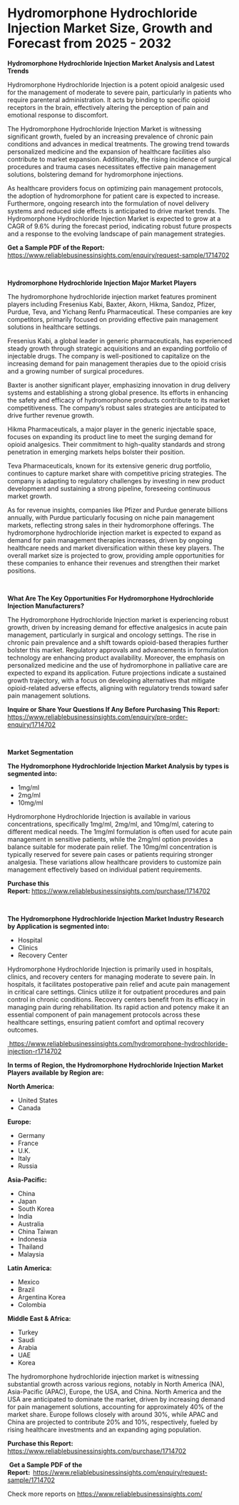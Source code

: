<p><h1>Hydromorphone Hydrochloride Injection Market Size, Growth and Forecast from 2025 - 2032</h1></p><p><strong>Hydromorphone Hydrochloride Injection Market Analysis and Latest Trends</strong></p>
<p><p>Hydromorphone Hydrochloride Injection is a potent opioid analgesic used for the management of moderate to severe pain, particularly in patients who require parenteral administration. It acts by binding to specific opioid receptors in the brain, effectively altering the perception of pain and emotional response to discomfort. </p><p>The Hydromorphone Hydrochloride Injection Market is witnessing significant growth, fueled by an increasing prevalence of chronic pain conditions and advances in medical treatments. The growing trend towards personalized medicine and the expansion of healthcare facilities also contribute to market expansion. Additionally, the rising incidence of surgical procedures and trauma cases necessitates effective pain management solutions, bolstering demand for hydromorphone injections.</p><p>As healthcare providers focus on optimizing pain management protocols, the adoption of hydromorphone for patient care is expected to increase. Furthermore, ongoing research into the formulation of novel delivery systems and reduced side effects is anticipated to drive market trends. The Hydromorphone Hydrochloride Injection Market is expected to grow at a CAGR of 9.6% during the forecast period, indicating robust future prospects and a response to the evolving landscape of pain management strategies.</p></p>
<p><strong>Get a Sample PDF of the Report:&nbsp;</strong> <a href="https://www.reliablebusinessinsights.com/enquiry/request-sample/1714702?utm_campaign=118&utm_medium=2&utm_source=Github&utm_content=ia&utm_term=11012025&utm_id=hydromorphone-hydrochloride-injection">https://www.reliablebusinessinsights.com/enquiry/request-sample/1714702</a></p>
<p>&nbsp;</p>
<p><strong>Hydromorphone Hydrochloride Injection Major Market Players</strong></p>
<p><p>The hydromorphone hydrochloride injection market features prominent players including Fresenius Kabi, Baxter, Akorn, Hikma, Sandoz, Pfizer, Purdue, Teva, and Yichang Renfu Pharmaceutical. These companies are key competitors, primarily focused on providing effective pain management solutions in healthcare settings.</p><p>Fresenius Kabi, a global leader in generic pharmaceuticals, has experienced steady growth through strategic acquisitions and an expanding portfolio of injectable drugs. The company is well-positioned to capitalize on the increasing demand for pain management therapies due to the opioid crisis and a growing number of surgical procedures.</p><p>Baxter is another significant player, emphasizing innovation in drug delivery systems and establishing a strong global presence. Its efforts in enhancing the safety and efficacy of hydromorphone products contribute to its market competitiveness. The company’s robust sales strategies are anticipated to drive further revenue growth.</p><p>Hikma Pharmaceuticals, a major player in the generic injectable space, focuses on expanding its product line to meet the surging demand for opioid analgesics. Their commitment to high-quality standards and strong penetration in emerging markets helps bolster their position.</p><p>Teva Pharmaceuticals, known for its extensive generic drug portfolio, continues to capture market share with competitive pricing strategies. The company is adapting to regulatory challenges by investing in new product development and sustaining a strong pipeline, foreseeing continuous market growth.</p><p>As for revenue insights, companies like Pfizer and Purdue generate billions annually, with Purdue particularly focusing on niche pain management markets, reflecting strong sales in their hydromorphone offerings. The hydromorphone hydrochloride injection market is expected to expand as demand for pain management therapies increases, driven by ongoing healthcare needs and market diversification within these key players. The overall market size is projected to grow, providing ample opportunities for these companies to enhance their revenues and strengthen their market positions.</p></p>
<p>&nbsp;</p>
<p><strong>What Are The Key Opportunities For Hydromorphone Hydrochloride Injection Manufacturers?</strong></p>
<p><p>The Hydromorphone Hydrochloride Injection market is experiencing robust growth, driven by increasing demand for effective analgesics in acute pain management, particularly in surgical and oncology settings. The rise in chronic pain prevalence and a shift towards opioid-based therapies further bolster this market. Regulatory approvals and advancements in formulation technology are enhancing product availability. Moreover, the emphasis on personalized medicine and the use of hydromorphone in palliative care are expected to expand its application. Future projections indicate a sustained growth trajectory, with a focus on developing alternatives that mitigate opioid-related adverse effects, aligning with regulatory trends toward safer pain management solutions.</p></p>
<p><strong>Inquire or Share Your Questions If Any Before Purchasing This Report:</strong> <a href="https://www.reliablebusinessinsights.com/enquiry/pre-order-enquiry/1714702?utm_campaign=118&utm_medium=2&utm_source=Github&utm_content=ia&utm_term=11012025&utm_id=hydromorphone-hydrochloride-injection">https://www.reliablebusinessinsights.com/enquiry/pre-order-enquiry/1714702</a></p>
<p>&nbsp;</p>
<p><strong>Market Segmentation</strong></p>
<p><strong>The Hydromorphone Hydrochloride Injection Market Analysis by types is segmented into:</strong></p>
<p><ul><li>1mg/ml</li><li>2mg/ml</li><li>10mg/ml</li></ul></p>
<p><p>Hydromorphone Hydrochloride Injection is available in various concentrations, specifically 1mg/ml, 2mg/ml, and 10mg/ml, catering to different medical needs. The 1mg/ml formulation is often used for acute pain management in sensitive patients, while the 2mg/ml option provides a balance suitable for moderate pain relief. The 10mg/ml concentration is typically reserved for severe pain cases or patients requiring stronger analgesia. These variations allow healthcare providers to customize pain management effectively based on individual patient requirements.</p></p>
<p><strong>Purchase this Report:&nbsp;</strong><a href="https://www.reliablebusinessinsights.com/purchase/1714702?utm_campaign=118&utm_medium=2&utm_source=Github&utm_content=ia&utm_term=11012025&utm_id=hydromorphone-hydrochloride-injection">https://www.reliablebusinessinsights.com/purchase/1714702</a></p>
<p>&nbsp;</p>
<p><strong>The Hydromorphone Hydrochloride Injection Market Industry Research by Application is segmented into:</strong></p>
<p><ul><li>Hospital</li><li>Clinics</li><li>Recovery Center</li></ul></p>
<p><p>Hydromorphone Hydrochloride Injection is primarily used in hospitals, clinics, and recovery centers for managing moderate to severe pain. In hospitals, it facilitates postoperative pain relief and acute pain management in critical care settings. Clinics utilize it for outpatient procedures and pain control in chronic conditions. Recovery centers benefit from its efficacy in managing pain during rehabilitation. Its rapid action and potency make it an essential component of pain management protocols across these healthcare settings, ensuring patient comfort and optimal recovery outcomes.</p></p>
<p><a href="https://www.reliablebusinessinsights.com/hydromorphone-hydrochloride-injection-r1714702?utm_campaign=118&utm_medium=2&utm_source=Github&utm_content=ia&utm_term=11012025&utm_id=hydromorphone-hydrochloride-injection">&nbsp;https://www.reliablebusinessinsights.com/hydromorphone-hydrochloride-injection-r1714702</a></p>
<p><strong>In terms of Region, the Hydromorphone Hydrochloride Injection Market Players available by Region are:</strong></p>
<p>
    <p> <strong> North America: </strong>
        <ul>
            <li>United States</li>
            <li>Canada</li>
        </ul>
        </p> 
    <p> <strong> Europe: </strong>
        <ul>
            <li>Germany</li>
            <li>France</li>
            <li>U.K.</li>
            <li>Italy</li>
            <li>Russia</li>
        </ul>
        </p> 
    <p> <strong> Asia-Pacific: </strong>
        <ul>
            <li>China</li>
            <li>Japan</li>
            <li>South Korea</li>
            <li>India</li>
            <li>Australia</li>
            <li>China Taiwan</li>
            <li>Indonesia</li>
            <li>Thailand</li>
            <li>Malaysia</li>
        </ul>
        </p> 
    <p> <strong> Latin America: </strong>
        <ul>
            <li>Mexico</li>
            <li>Brazil</li>
            <li>Argentina Korea</li>
            <li>Colombia</li>
        </ul>
        </p> 
    <p> <strong> Middle East & Africa: </strong>
        <ul>
            <li>Turkey</li>
            <li>Saudi</li>
            <li>Arabia</li>
            <li>UAE</li>
            <li>Korea</li>
        </ul>
    </p>
    </p>
<p><p>The hydromorphone hydrochloride injection market is witnessing substantial growth across various regions, notably in North America (NA), Asia-Pacific (APAC), Europe, the USA, and China. North America and the USA are anticipated to dominate the market, driven by increasing demand for pain management solutions, accounting for approximately 40% of the market share. Europe follows closely with around 30%, while APAC and China are projected to contribute 20% and 10%, respectively, fueled by rising healthcare investments and an expanding aging population.</p></p>
<p><strong>Purchase this Report: </strong><a href="https://www.reliablebusinessinsights.com/purchase/1714702?utm_campaign=118&utm_medium=2&utm_source=Github&utm_content=ia&utm_term=11012025&utm_id=hydromorphone-hydrochloride-injection">https://www.reliablebusinessinsights.com/purchase/1714702</a></p>
<p>&nbsp;<strong>Get a Sample PDF of the Report:&nbsp;&nbsp;</strong><a href="https://www.reliablebusinessinsights.com/enquiry/request-sample/1714702?utm_campaign=118&utm_medium=2&utm_source=Github&utm_content=ia&utm_term=11012025&utm_id=hydromorphone-hydrochloride-injection">https://www.reliablebusinessinsights.com/enquiry/request-sample/1714702</a></p>
<p><strong></strong></p>
<p>Check more reports on <a href="https://www.reliablebusinessinsights.com/?utm_campaign=118&utm_medium=2&utm_source=Github&utm_content=ia&utm_term=11012025&utm_id=hydromorphone-hydrochloride-injection">https://www.reliablebusinessinsights.com/</a></p>